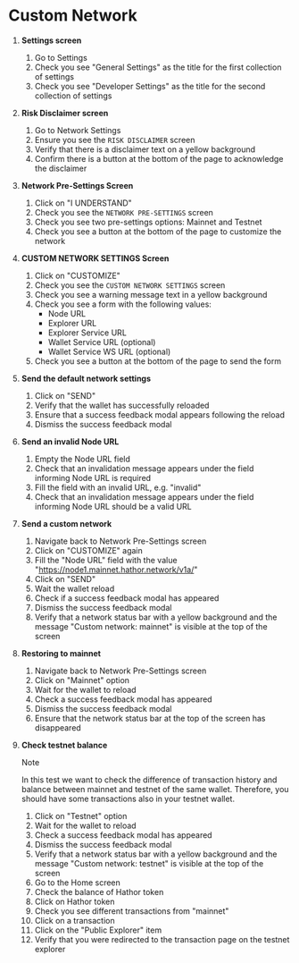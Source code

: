 # Custom Network

1. **Settings screen**
    1. Go to Settings
    1. Check you see "General Settings" as the title for the first collection of settings
    1. Check you see "Developer Settings" as the title for the second collection of settings

1. **Risk Disclaimer screen**
    1. Go to Network Settings
    1. Ensure you see the `RISK DISCLAIMER` screen
    1. Verify that there is a disclaimer text on a yellow background
    1. Confirm there is a button at the bottom of the page to acknowledge the disclaimer

1. **Network Pre-Settings Screen**
    1. Click on "I UNDERSTAND"
    1. Check you see the `NETWORK PRE-SETTINGS` screen
    1. Check you see two pre-settings options: Mainnet and Testnet
    1. Check you see a button at the bottom of the page to customize the network

1. **CUSTOM NETWORK SETTINGS Screen**
    1. Click on "CUSTOMIZE"
    1. Check you see the `CUSTOM NETWORK SETTINGS` screen
    1. Check you see a warning message text in a yellow background
    1. Check you see a form with the following values:
        - Node URL
        - Explorer URL
        - Explorer Service URL
        - Wallet Service URL (optional)
        - Wallet Service WS URL (optional)
    1. Check you see a button at the bottom of the page to send the form

1. **Send the default network settings**
    1. Click on "SEND"
    1. Verify that the wallet has successfully reloaded
    1. Ensure that a success feedback modal appears following the reload
    1. Dismiss the success feedback modal

1. **Send an invalid Node URL**
    1. Empty the Node URL field
    1. Check that an invalidation message appears under the field informing Node URL is required
    1. Fill the field with an invalid URL, e.g. "invalid"
    1. Check that an invalidation message appears under the field informing Node URL should be a valid URL

1. **Send a custom network**
    1. Navigate back to Network Pre-Settings screen
    1. Click on "CUSTOMIZE" again
    1. Fill the "Node URL" field with the value "https://node1.mainnet.hathor.network/v1a/"
    1. Click on "SEND"
    1. Wait the wallet reload
    1. Check if a success feedback modal has appeared
    1. Dismiss the success feedback modal
    1. Verify that a network status bar with a yellow background and the message "Custom network: mainnet" is visible at the top of the screen

1. **Restoring to mainnet**
    1. Navigate back to Network Pre-Settings screen
    1. Click on "Mainnet" option
    1. Wait for the wallet to reload
    1. Check a success feedback modal has appeared
    1. Dismiss the success feedback modal
    1. Ensure that the network status bar at the top of the screen has disappeared

1. **Check testnet balance**
    >[!NOTE]
    >In this test we want to check the difference of transaction history and balance between mainnet and testnet of the same wallet. Therefore, you should have some transactions also in your testnet wallet.

    1. Click on "Testnet" option
    1. Wait for the wallet to reload
    1. Check a success feedback modal has appeared
    1. Dismiss the success feedback modal
    1. Verify that a network status bar with a yellow background and the message "Custom network: testnet" is visible at the top of the screen
    1. Go to the Home screen
    1. Check the balance of Hathor token
    1. Click on Hathor token
    1. Check you see different transactions from "mainnet"
    1. Click on a transaction
    1. Click on the "Public Explorer" item
    1. Verify that you were redirected to the transaction page on the testnet explorer



